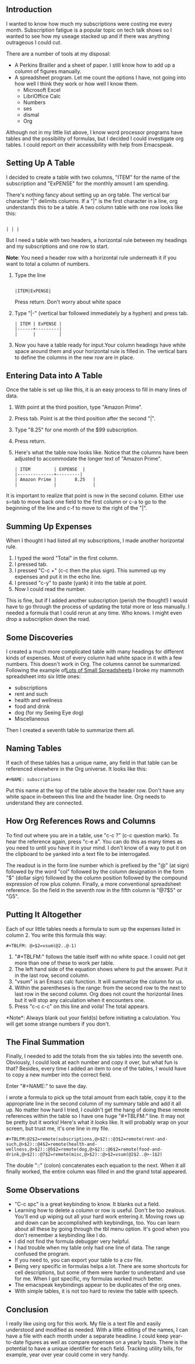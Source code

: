 Introduction
------------

I wanted to know how much my subscriptions were costing me every month.
Subscription fatigue is a popular topic on tech talk shows so I wanted
to see how my useage stacked up and if there was anything outrageous I
could cut.

There are a number of tools at my disposal:

-   A Perkins Brailler and a sheet of paper. I still know how to add up
    a column of figures manually.
-   A spreadsheet program. Let me count the options I have, not going
    into how well I think they work or how well I know them.
    -   Microsoft Excel
    -   LibriOffice Calc
    -   Numbers
    -   ses
    -   dismal
    -   Org

Although not in my little list above, I know word processor programs
have tables and the possibility of formulas, but I decided I could
investigate org tables. I could report on their accessibility with help
from Emacspeak.

Setting Up A Table
------------------

I decided to create a table with two columns, \"ITEM\" for the name of
the subscription and \"ExPENSE\" for the monthly amount I am spending.

There\'s nothing fancy about setting up an org table. The vertical bar
character \"\|\" delimits columns. If a \"\|\" is the first character in
a line, org understands this to be a table. A two column table with one
row looks like this:

``` {.example}

| | |

```

But I need a table with two headers, a horizontal rule between my
headings and my subscriptions and one row to start.

**Note**: You need a header row with a horizontal rule underneath it if
you want to total a column of numbers.

1.  Type the line

    ``` {.example}

    |ITEM|ExPENSE|

    ```

    Press return. Don\'t worry about white space
2.  Type \"\|-\" (vertical bar followed immediately by a hyphen) and
    press tab.

    ``` {.example}
    | ITEM | ExPENSE |
    |------+---------|
    |      |         |
    ```

3.  Now you have a table ready for input.Your column headings have white
    space around them and your horizontal rule is filled in. The
    vertical bars to define the columns in the new row are in place.

Entering Data into A Table
--------------------------

Once the table is set up like this, it is an easy process to fill in
many lines of data.

1.  With point at the third position, type \"Amazon Prime\".
2.  Press tab. Point is at the third position after the second \"\|\".
3.  Type \"8.25\" for one month of the \$99 subscription.
4.  Press return.
5.  Here\'s what the table now looks like. Notice that the columns have
    been adjusted to accommodate the longer text of \"Amazon Prime\".

    ``` {.example}
    | ITEM         | EXPENSE  |
    |--------------+---------|
    | Amazon Prime |       8.25   |
    |              |              |
    ```

It is important to realize that point is now in the second column.
Either use s=tab to move back one field to the first column or c-a to go
to the beginning of the line and c-f to move to the right of the \"\|\".

Summing Up Expenses
-------------------

When I thought I had listed all my subscriptions, I made another
horizontal rule.

1.  I typed the word \"Total\" in the first column.
2.  I pressed tab.
3.  I pressed \"C-c +\" (c-c then the plus sign). This summed up my
    expenses and put it in the echo line.
4.  I pressed \"c-y\" to paste (yank) it into the table at point.
5.  Now I could read the number.

This is fine, but if I added another subscription (perish the thought!)
I would have to go through the process of updating the total more or
less manually. I needed a formula that I could rerun at any time. Who
knows. I might even drop a subscription down the road.

Some Discoveries
----------------

I created a much more complicated table with many headings for different
kinds of expenses. Most of every column had white space in it with a few
numbers. This doesn\'t work in Org. The columns cannot be summarized.
Following the example of[Lots of Small
Spreadsheets](http://www.howardism.org/Technical/Emacs/spreadsheet.html)
I broke my mammoth spreadsheet into six little ones:

-   subscriptions
-   rent and such
-   health and wellness
-   food and drink
-   dog (for my Seeing Eye dog)
-   Miscellaneous

Then I created a seventh table to summarize them all.

Naming Tables
-------------

If each of these tables has a unique name, any field in that table can
be referenced elsewhere in the Org universe. It looks like this:

``` {.example}
#+NAME: subscriptions
```

Put this name at the top of the table above the header row. Don\'t have
any white space in-between this line and the header line. Org needs to
understand they are connected.

How Org References Rows and Columns
-----------------------------------

To find out where you are in a table, use \"c-c ?\" (c-c question mark).
To hear the reference again, press \"c-e a\". You can do this as many
times as you need to until you have it in your mind. I don\'t know of a
way to put it on the clipboard to be yanked into a text file to be
interrogated.

The readout is in the form line number which is prefixed by the \"@\"
(at sign) followed by the word \"col\" followed by the column
designation in the form \"\$\" (dollar sign) followed by the column
position followed by the compound expression of row plus column.
Finally, a more conventional spreadsheet reference. So the field in the
seventh row in the fifth column is \"@7$5\" or \"G5\".

Putting It Altogether
---------------------

Each of our little tables needs a formula to sum up the expenses listed
in column 2. You write this formula this way:

``` {.example}
#+TBLFM: @>$2=vsum(@2..@-1)
```

1.  \"\#+TBLFM:\" follows the table itself with no white space. I could
    not get more than one of these to work per table.
2.  The left hand side of the equation shows where to put the answer.
    Put it in the last row, second column.
3.  \"vsum\" is an Emacs calc function. It will summarize the column for
    us.
4.  Within the parentheses is the range: from the second row to the next
    to last row in the second column. Org does not count the horizontal
    lines but it will stop any calculation when it encounters one.
5.  Press \"c-c c-c\" on this line and voila! The total appears.

\*Note\*: Always blank out your field(s) before initiating a
calculation. You will get some strange numbers if you don\'t.

The Final Summation
-------------------

Finally, I needed to add the totals from the six tables into the seventh
one. Obviously, I could look at each number and copy it over, but what
fun is that? Besides, every time I added an item to one of the tables, I
would have to copy a new number into the correct field.

Enter \"\#+NAME:\" to save the day.

I wrote a formula to pick up the total amount from each table, copy it
to the appropriate line in the second column of my summary table and add
it all up. No matter how hard I tried, I couldn\'t get the hang of doing
these remote references within the table so I have one huge
\"\#+TBLFM:\" line. It may not be pretty but it works! Here\'s what it
looks like. It will probably wrap on your screen, but trust me, it\'s
one line in my file.

``` {.example}
#+TBLFM:@2$2=remote(subscriptions,@>$2)::@3$2=remote(rent-and-such,@>$2)::@4$2=remote(health-and-wellness,@>$2)::@5$2=remote(dog,@>$2)::@6$2=remote(food-and-drink,@>$2)::@7$2=remote(misc,@>$2)::@>$2=vsum(@2$2..@>-1$2)
```

The double \"::\" (colon) concatenates each equation to the next. When
it all finally worked, the entire column was filled in and the grand
total appeared.

Some Observations
-----------------

-   \"C-c spc\" is a great keybinding to know. It blanks out a field.
-   Learning how to delete a column or row is useful. Don\'t be too
    zealous. You\'ll end up wiping out all your hard work entering it.
    Moving rows up and down can be accomplished with keybindings, too.
    You can learn about all these by going through the tbl menu option.
    It\'s good when you don\'t remember a keybinding like I do.
-   I did not find the formula debugger very helpful.
-   I had trouble when my table only had one line of data. The range
    confused the program.
-   If you need to, you can export your table to a csv file.
-   Being very specific in formulas helps a lot. There are some
    shortcuts for cell descriptions, but some of them were harder to
    understand and use for me. When I got specific, my formulas worked
    much better.
-   The emacspeak keybindings appear to be duplicates of the org ones.
-   With simple tables, it is not too hard to review the table with
    speech.

Conclusion
----------

I really like using org for this work. My file is a text file and easily
understood and modified as needed. With a little editing of the names, I
can have a file with each month under a separate headline. I could keep
year-to-date figures as well as compare expenses on a yearly basis.
There is the potential to have a unique identifier for each field.
Tracking utility bills, for example, year over year could come in very
handy.
